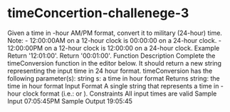 # timeConcertion-challenege-3
Given a time in -hour AM/PM format, convert it to military (24-hour) time.  Note: - 12:00:00AM on a 12-hour clock is 00:00:00 on a 24-hour clock. - 12:00:00PM on a 12-hour clock is 12:00:00 on a 24-hour clock.  Example   Return '12:01:00'.   Return '00:01:00'.  Function Description  Complete the timeConversion function in the editor below. It should return a new string representing the input time in 24 hour format.  timeConversion has the following parameter(s):  string s: a time in  hour format Returns  string: the time in  hour format Input Format  A single string  that represents a time in -hour clock format (i.e.:  or ).  Constraints  All input times are valid Sample Input  07:05:45PM Sample Output  19:05:45
